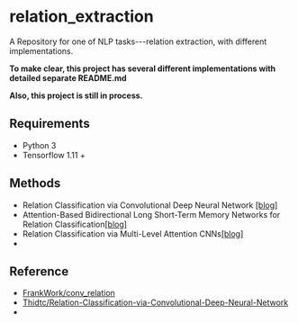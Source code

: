 # relation_extraction
A Repository for one of NLP tasks---relation extraction, with different implementations.

**To make clear, this project has several different implementations with detailed separate README.md**

**Also, this project is still in process.**

## Requirements
- Python 3
- Tensorflow 1.11 +
## Methods
-  Relation Classification via Convolutional Deep Neural Network  [[blog]](https://blog.csdn.net/Kaiyuan_sjtu/article/details/89877420)
- Attention-Based Bidirectional Long Short-Term Memory Networks for Relation Classification[[blog]](https://blog.csdn.net/Kaiyuan_sjtu/article/details/89961647)
- Relation Classification via Multi-Level Attention CNNs[[blog]](https://blog.csdn.net/Kaiyuan_sjtu/article/details/89961647)
- 
## Reference
- [FrankWork/conv_relation](https://github.com/FrankWork/conv_relation)
- [Thidtc/Relation-Classification-via-Convolutional-Deep-Neural-Network](https://github.com/Thidtc/Relation-Classification-via-Convolutional-Deep-Neural-Network)
-